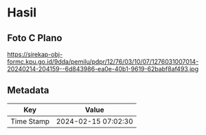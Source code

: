 # Hasil

## Foto C Plano

https://sirekap-obj-formc.kpu.go.id/9dda/pemilu/pdpr/12/76/03/10/07/1276031007014-20240214-204159--6d843986-ea0e-40b1-9619-62babf8af493.jpg


## Metadata

| Key        | Value               |
| ---------- | ------------------- |
| Time Stamp | 2024-02-15 07:02:30 |



